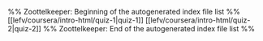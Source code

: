 %% Zoottelkeeper: Beginning of the autogenerated index file list  %%
 [[lefv/coursera/intro-html/quiz-1|quiz-1]]
 [[lefv/coursera/intro-html/quiz-2|quiz-2]]
%% Zoottelkeeper: End of the autogenerated index file list  %%
